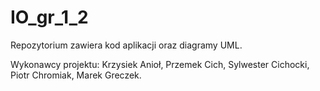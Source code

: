 # IO_gr_1_2

Repozytorium zawiera kod aplikacji oraz diagramy UML.

Wykonawcy projektu:
Krzysiek Anioł, Przemek Cich, Sylwester Cichocki, Piotr Chromiak, Marek Greczek.
